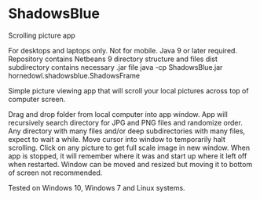 # ShadowsBlue
Scrolling picture app

For desktops and laptops only. Not for mobile.
Java 9 or later required.
Repository contains Netbeans 9 directory structure and files
dist subdirectory contains necessary .jar file
java -cp ShadowsBlue.jar hornedowl.shadowsblue.ShadowsFrame

Simple picture viewing app that will scroll your local pictures across top of computer screen.

Drag and drop folder from local computer into app window.
App will recursively search directory for JPG and PNG files and randomize order. Any directory with many files and/or
deep subdirectories with many files, expect to wait a while.
Move cursor into window to temporarily halt scrolling.
Click on any picture to get full scale image in new window.
When app is stopped, it will remember where it was and start up where it left off when restarted.
Window can be moved and resized but moving it to bottom of screen not recommended.

Tested on Windows 10, Windows 7 and Linux systems.
